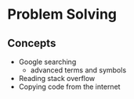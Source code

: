 # Problem Solving

## Concepts

* Google searching
  * advanced terms and symbols
* Reading stack overflow
* Copying code from the internet
